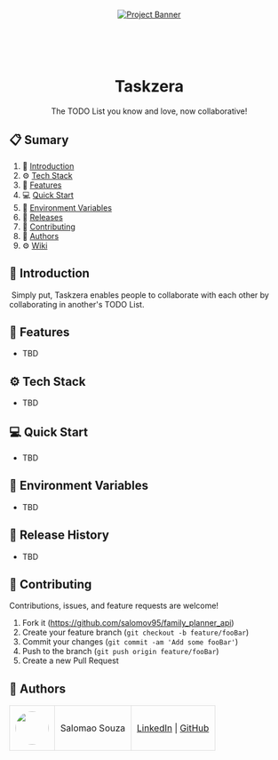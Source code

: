 <div align="center">
  <br />
    <a href="#" target="_blank">
      <img src="https://github.com/orafael-almeida/readme-projects-template/blob/main/images/banner.png?raw=true" alt="Project Banner">
    </a>
  <br />

  <!--div>
    <img src="https://img.shields.io/badge/-Next_JS-black?style=for-the-badge&logoColor=white&logo=next.js&color=black" alt="Next;js" />
    <img src="https://img.shields.io/badge/-React_JS-black?style=for-the-badge&logoColor=white&logo=react&color=61DAFB" alt="React.js" />
    <img src="https://img.shields.io/badge/-Node_js-black?style=for-the-badge&logoColor=white&logo=node.js&color=6DA55F" alt="Node.js" />
    <img src="https://img.shields.io/badge/-Tailwind_CSS-black?style=for-the-badge&logoColor=white&logo=tailwindcss&color=06B6D4" alt="TailwindCSS" />
  </div-->
<br/><br/></br>
 
  <h1 align="center">Taskzera</h1>

   <div align="center">
      The TODO List you know and love, now collaborative!
   </div>
</div>

## 📋 <a name="table">Sumary</a>

1. 🚀 [Introduction](#introduction)
2. ⚙️ [Tech Stack](#tech-stack)
3. 🔋 [Features](#features)
4. 💻 [Quick Start](#quick-start)
5. 💾 [Environment Variables](#envs)
6. 📅 [Releases](#versions)
7. 🤝 [Contributing](#contributing)
8. 👥 [Authors](#authors)
9. ⚙️ [Wiki](https://github.com/salomov95/taskzera/wiki)




## <a name="introduction">🚀 Introduction</a>

&nbsp;Simply put, Taskzera enables people to collaborate with each other by collaborating in another's TODO List.


## <a name="features">🔋 Features</a>

- TBD


## <a name="tech-stack">⚙️ Tech Stack</a>

- TBD


## <a name="quick-start">💻 Quick Start</a>

- TBD

<!--Follow these steps to set up the project locally on your machine.

**00 - Prerequisites**

To use this project you must have previously installed the following packages:

- [Git](https://git-scm.com/)
- [Node.js](https://nodejs.org/en)
- [npm](https://www.npmjs.com/) (Node Package Manager or similar)

**01 - Cloning the Repository**

```bash
git clone https://github.com/orafael-almeida/readme-projects-template
cd readme-projects-template
```

**02 - Installation**

Install/Update the project dependencies using npm:

```bash
npm install
```

**03 - Running the Project**

```bash
npm run dev
```

Open [http://localhost:3000](http://localhost:3000) in your browser to view the project.
Please, check the port.-->

## <a name="envs">💾 Environment Variables</a>

- TBD

<!--details>
<summary><code>.env.local</code></summary>

```
# Port where the application will run
PORT=3000

# Database connection URL
DATABASE_URL=postgresql://username:password@localhost:5432/mydatabase

# Secret key for generating JWT tokens
JWT_SECRET=my_super_secret_key

# Base URL for the API
API_BASE_URL=http://localhost:3000/api

# Execution environment (development, production, test)
NODE_ENV=development

# Email provider configuration
EMAIL_HOST=smtp.gmail.com
EMAIL_PORT=587
EMAIL_USER=myemail@gmail.com
EMAIL_PASSWORD=my_email_password

# API key for external service integration
THIRD_PARTY_API_KEY=1234567890abcdef

```

</details>

<details>
<summary><code>.env.development</code></summary>

```
# Port where the application will run
PORT=3000

# Database connection URL
DATABASE_URL=postgresql://username:password@localhost:5432/mydatabase

# Secret key for generating JWT tokens
JWT_SECRET=my_super_secret_key

# Base URL for the API
API_BASE_URL=http://localhost:3000/api

# Execution environment (development, production, test)
NODE_ENV=development

# Email provider configuration
EMAIL_HOST=smtp.gmail.com
EMAIL_PORT=587
EMAIL_USER=myemail@gmail.com
EMAIL_PASSWORD=my_email_password

# API key for external service integration
THIRD_PARTY_API_KEY=1234567890abcdef

```
</details-->

## <a name="versions">📅 Release History</a>

- TBD

<!--* 0.2.0
    * CHANGE: Remove `Biden()`
    * ADD: Add `feature()`
* 0.1.1
    * FIX: Crash when calling `Putin()`
* 0.1.0
    * The first proper release
    * CHANGE: Rename `Elon()` to `Musk()`
* 0.0.1
    * Initial work-->

## <a name="contributing">🤝 Contributing</a>

Contributions, issues, and feature requests are welcome!

1. Fork it (<https://github.com/salomov95/family_planner_api>)
2. Create your feature branch (`git checkout -b feature/fooBar`)
3. Commit your changes (`git commit -am 'Add some fooBar'`)
4. Push to the branch (`git push origin feature/fooBar`)
5. Create a new Pull Request


## <a name="authors">👥 Authors</a>

<table style="border-collapse: collapse; table-layout: auto text-align: left;">

  <tbody>
    <tr>
      <td style="padding: 10px; border: 1px solid #ddd;">
        <img src="https://avatars.githubusercontent.com/u/170432574?v=4" width="60" style="border-radius: 50%; display: block; margin: 0 auto;">
      </td>
      <td style="padding: 10px; border: 1px solid #ddd;">Salomao Souza</td>
      <td style="padding: 10px; border: 1px solid #ddd;">
        <a href="https://br.linkedin.com/in/salomao-souza-643995306" target="_blank">LinkedIn</a> |
        <a href="https://github.com/salomov95" target="_blank">GitHub</a>
      </td>
    </tr>
  </tbody>
</table>
